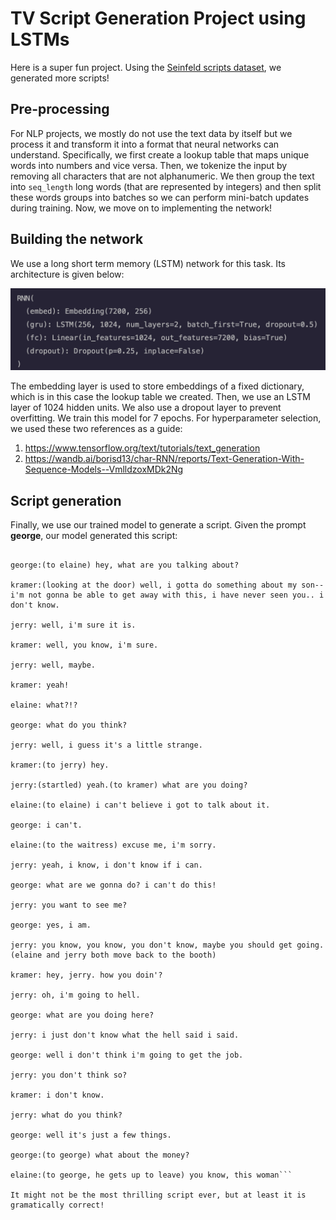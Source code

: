 # TV Script Generation Project using LSTMs

Here is a super fun project. Using the [Seinfeld scripts dataset](https://www.kaggle.com/datasets/thec03u5/seinfeld-chronicles), we generated more scripts! 

## Pre-processing
For NLP projects, we mostly do not use the text data by itself but we process it and transform it into a format that neural networks can understand. Specifically, we first create a lookup table that maps unique words into numbers and vice versa. Then, we tokenize the input by removing all characters that are not alphanumeric. We then group the text into ```seq_length``` long words (that are represented by integers) and then split these words groups into batches so we can perform mini-batch updates during training. Now, we move on to implementing the network!

## Building the network

We use a long short term memory (LSTM) network for this task. Its architecture is given below:

![Alt text](nn.png?raw=true "Title")

The embedding layer is used to store embeddings of a fixed dictionary, which is in this case the lookup table we created. Then, we use an LSTM layer of 1024 hidden units. We also use a dropout layer to prevent overfitting. We train this model for 7 epochs. For hyperparameter selection, we used these two references as a guide: 
1. https://www.tensorflow.org/text/tutorials/text_generation
2. https://wandb.ai/borisd13/char-RNN/reports/Text-Generation-With-Sequence-Models--VmlldzoxMDk2Ng

## Script generation 

Finally, we use our trained model to generate a script. Given the prompt __george__, our model generated this script:
```george:(to george) i don't want you to take a bite, i'm not getting a little more.

george:(to elaine) hey, what are you talking about?

kramer:(looking at the door) well, i gotta do something about my son-- i'm not gonna be able to get away with this, i have never seen you.. i don't know.

jerry: well, i'm sure it is.

kramer: well, you know, i'm sure.

jerry: well, maybe.

kramer: yeah!

elaine: what?!?

george: what do you think?

jerry: well, i guess it's a little strange.

kramer:(to jerry) hey.

jerry:(startled) yeah.(to kramer) what are you doing?

elaine:(to elaine) i can't believe i got to talk about it.

george: i can't.

elaine:(to the waitress) excuse me, i'm sorry.

jerry: yeah, i know, i don't know if i can.

george: what are we gonna do? i can't do this!

jerry: you want to see me?

george: yes, i am.

jerry: you know, you know, you don't know, maybe you should get going.(elaine and jerry both move back to the booth)

kramer: hey, jerry. how you doin'?

jerry: oh, i'm going to hell.

george: what are you doing here?

jerry: i just don't know what the hell said i said.

george: well i don't think i'm going to get the job.

jerry: you don't think so?

kramer: i don't know.

jerry: what do you think?

george: well it's just a few things.

george:(to george) what about the money?

elaine:(to george, he gets up to leave) you know, this woman```

It might not be the most thrilling script ever, but at least it is gramatically correct! 
